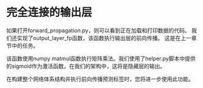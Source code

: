 # 完全连接的输出层
如果打开forward_propagation.py，则可以看到正在加载和打印数据的代码。 我们还实现了output_layer_fp函数，该函数执行输出层的前向传播。 这是在上一章节中的任务。

该函数使用numpy matmul函数执行矩阵乘法。我们使用了helper.py脚本中提供的sigmoid作为激活函数。在我们的架构中，这将是隐藏层的输出。

在构建整个网络体系结构并执行前向传播预测标签时，您将进一步使用此功能。
